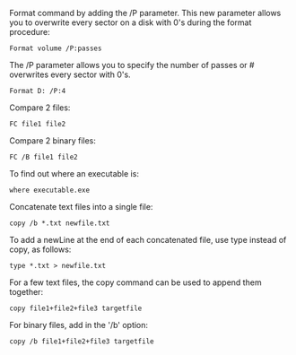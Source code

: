 
Format command by adding the /P parameter. This new parameter allows you to overwrite every sector on a disk with 0's during the format procedure:
```
Format volume /P:passes
```
The /P parameter allows you to specify the number of passes or # overwrites every sector with 0's.
```
Format D: /P:4
```




Compare 2 files:
```
FC file1 file2
```
Compare 2 binary files:
```
FC /B file1 file2
```

To find out where an executable is:
```
where executable.exe
```

Concatenate text files into a single file:
```
copy /b *.txt newfile.txt
```
To add a newLine at the end of each concatenated file, use type instead of copy, as follows:
```
type *.txt > newfile.txt
```
For a few text files, the copy command can be used to append them together:
```
copy file1+file2+file3 targetfile
```
For binary files, add in the '/b' option:
```
copy /b file1+file2+file3 targetfile
```
